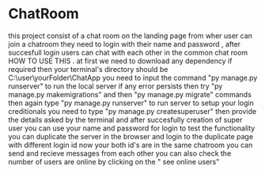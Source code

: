 # ChatRoom
this project consist of a chat room on the landing page from wher user can join a chatroom they need to login with their name and password , after succesfull login users can chat with each other in the common chat room 
HOW TO USE THIS .
at first we need to download any dependency if required then your terminal's directory should be C:\user\yourFolder\ChatApp 
you need to input the command "py manage.py runserver"  to run the local server if any error persists then try "py manage.py makemigrations" and then "py manage.py migrate" commands 
then again type "py manage.py runserver" to run server 
to setup your login creditionals you need to type "py manage.py createsuperuser"
then provide the details asked by the terminal and after succesfully creation of super user you can use your name and password for login 
to test the functionality you can duplicate the server in the browser and login to the duplicate page with different login id 
now your both id's are in the same chatroom you can send and recieve messages from each other 
you can also check the number of users are online by clicking on the " see online users" 
